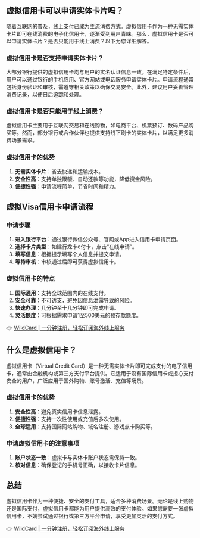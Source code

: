 ## 虚拟信用卡可以申请实体卡片吗？

随着互联网的普及，线上支付已成为主流消费方式。虚拟信用卡作为一种无需实体卡片即可在线消费的电子化信用卡，逐渐受到用户青睐。那么，虚拟信用卡是否可以申请实体卡片？是否只能用于线上消费？以下为您详细解答。

### 虚拟信用卡是否支持申请实体卡片？

大部分银行提供的虚拟信用卡均与用户的实名认证信息一致。在满足特定条件后，用户可以通过银行的手机应用、官方网站或电话服务申请实体卡片。申请流程通常包括身份验证和审核，需遵守相关政策以确保交易安全。此外，建议用户妥善管理消费记录，以便日后追踪和处理。

### 虚拟信用卡是否只能用于线上消费？

虚拟信用卡主要用于互联网交易和在线购物，如电商平台、机票预订、数码产品购买等。然而，部分银行或合作伙伴也提供支持线下刷卡的实体卡片，以满足更多消费场景需求。

### 虚拟信用卡的优势

1. **无需实体卡片**：省去快递和运输成本。
2. **安全性高**：支持单独限额、自动还款等功能，降低资金风险。
3. **便捷性强**：申请流程简单，节省时间和精力。

## 虚拟Visa信用卡申请流程

### 申请步骤

1. **进入银行平台**：通过银行微信公众号、官网或App进入信用卡申请页面。
2. **选择卡片类型**：如建行龙卡e付卡，点击“在线申请”。
3. **填写信息**：根据提示填写个人信息并提交申请。
4. **等待审核**：审核通过后即可获得虚拟信用卡。

### 虚拟信用卡的特点

1. **国际通用**：支持全球范围内的在线支付。
2. **安全可靠**：不可透支，避免因信息泄露导致的风险。
3. **快速办理**：几分钟至十几分钟即可完成申请。
4. **灵活额度**：可根据需求申请1至500美元的预存款额度。

👉 [WildCard | 一分钟注册，轻松订阅海外线上服务](https://bit.ly/bewildcard)

## 什么是虚拟信用卡？

虚拟信用卡（Virtual Credit Card）是一种无需实体卡片即可完成支付的电子信用卡，通常由金融机构或第三方支付平台提供。它适用于没有国际信用卡或担心支付安全的用户，广泛应用于国外购物、账号激活、充值等场景。

### 虚拟信用卡的优势

1. **安全性高**：避免真实信用卡信息泄露。
2. **便捷性强**：支持一次性使用或充值后多次使用。
3. **全球适用**：支持国际网站购物、域名注册、游戏点卡购买等。

### 申请虚拟信用卡的注意事项

1. **账户状态一致**：虚拟卡与实体卡账户状态需保持一致。
2. **核对信息**：确保登记的手机号正确，以接收卡片信息。

## 总结

虚拟信用卡作为一种便捷、安全的支付工具，适合多种消费场景。无论是线上购物还是国际支付，虚拟信用卡都能为用户提供高效的支付体验。如果您需要一张虚拟信用卡，不妨尝试通过银行或第三方平台申请，享受更加灵活的支付方式。

👉 [WildCard | 一分钟注册，轻松订阅海外线上服务](https://bit.ly/bewildcard)